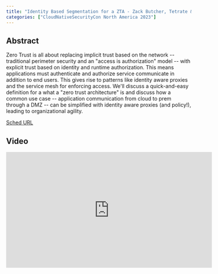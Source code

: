 ```yaml
---
title: "Identity Based Segmentation for a ZTA - Zack Butcher, Tetrate & Ramaswamy Chandramouli, National Institute of Standards and Technology"
categories: ["CloudNativeSecurityCon North America 2023"]
---
```


## Abstract

Zero Trust is all about replacing implicit trust based on the network -- traditional perimeter security and an "access is authorization" model -- with explicit trust based on identity and runtime authorization. This means applications must authenticate and authorize service communicate in addition to end users. This gives rise to patterns like identity aware proxies and the service mesh for enforcing access. We'll discuss a quick-and-easy definition for a what a "zero trust architecture" is and discuss how a common use case -- application communication from cloud to prem through a DMZ -- can be simplified with identity aware proxies (and policy!), leading to organizational agility.

[Sched URL](https://cloudnativesecurityconna23.sched.com/event/ae5d2322fd8f1bd5735900b951a189de)

## Video

<iframe width='560' height='315' src='https://www.youtube.com/embed/s2lIaFhkA8c' frameborder='0' allow='accelerometer; autoplay; encrypted-media; gyroscope; picture-in-picture' allowfullscreen></iframe>
